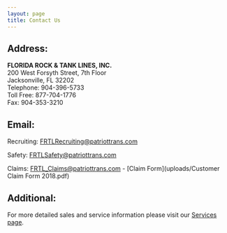 ```yaml
---
layout: page
title: Contact Us
---
```


## Address:

**FLORIDA ROCK & TANK LINES, INC.**  
200 West Forsyth Street, 7th Floor  
Jacksonville, FL 32202  
Telephone: 904-396-5733  
Toll Free: 877-704-1776  
Fax: 904-353-3210  

## Email:

Recruiting: [FRTLRecruiting@patriottrans.com](mailto:FRTLRecruiting@patriottrans.com)

Safety: [FRTLSafety@patriottrans.com](mailto:FRTLSafety@patriottrans.com)

Claims: [FRTL_Claims@patriottrans.com](mailto:FRTL_Claims@patriottrans.com) - [Claim Form](uploads/Customer Claim Form 2018.pdf)

## Additional:

For more detailed sales and service information please visit our [Services page](services.html).

